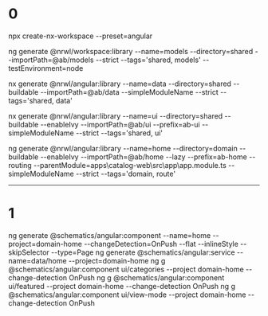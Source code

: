 # 0

npx create-nx-workspace --preset=angular

ng generate @nrwl/workspace:library --name=models --directory=shared --importPath=@ab/models --strict --tags='shared, models' --testEnvironment=node

nx generate @nrwl/angular:library --name=data --directory=shared --buildable --importPath=@ab/data --simpleModuleName --strict --tags='shared, data'

nx generate @nrwl/angular:library --name=ui --directory=shared --buildable --enableIvy --importPath=@ab/ui --prefix=ab-ui --simpleModuleName --strict --tags='shared, ui'

ng generate @nrwl/angular:library --name=home --directory=domain --buildable --enableIvy --importPath=@ab/home --lazy --prefix=ab-home --routing --parentModule=apps\catalog-web\src\app\app.module.ts --simpleModuleName --strict --tags='domain, route'

---

# 1

ng generate @schematics/angular:component --name=home --project=domain-home --changeDetection=OnPush --flat --inlineStyle --skipSelector --type=Page
ng generate @schematics/angular:service --name=data/home --project=domain-home
ng g @schematics/angular:component ui/categories --project domain-home --change-detection OnPush
ng g @schematics/angular:component ui/featured --project domain-home --change-detection OnPush
ng g @schematics/angular:component ui/view-mode --project domain-home --change-detection OnPush
